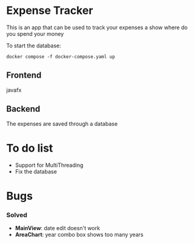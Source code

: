# Expense Tracker

This is an app that can be used to track your expenses a show where do you spend your money

To start the database:
```shell
docker compose -f docker-compose.yaml up
```

## Frontend

javafx

## Backend 

The expenses are saved through a database 

# To do list

* Support for MultiThreading
* Fix the database

# Bugs

### Solved

* __MainView__: date edit doesn't work
* __AreaChart__: year combo box shows too many years
